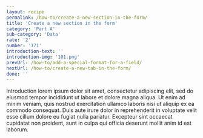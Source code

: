 ```yaml
---
layout: recipe
permalink: /how-to/create-a-new-section-in-the-form/
title: 'Create a new section in the form'
category: 'Part A'
sub-category: 'Data'
rate: '2'
number: '171'
introduction-text: ''
introduction-img: '101.png'
prevUrl: /how-to/add-a-special-format-for-a-field/
nextUrl: /how-to/create-a-new-tab-in-the-form/
done: ''
---
```


Introduction lorem ipsum dolor sit amet, consectetur adipiscing elit, sed do eiusmod tempor incididunt ut labore et dolore magna aliqua. Ut enim ad minim veniam, quis nostrud exercitation ullamco laboris nisi ut aliquip ex ea commodo consequat. Duis aute irure dolor in reprehenderit in voluptate velit esse cillum dolore eu fugiat nulla pariatur. Excepteur sint occaecat cupidatat non proident, sunt in culpa qui officia deserunt mollit anim id est laborum.

